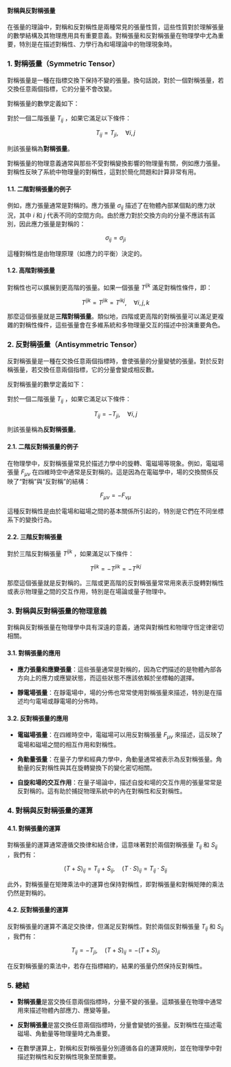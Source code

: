 #### 對稱與反對稱張量

在張量的理論中，對稱和反對稱性是兩種常見的張量性質，這些性質對於理解張量的數學結構及其物理應用具有重要意義。對稱張量和反對稱張量在物理學中尤為重要，特別是在描述對稱性、力學行為和場理論中的物理現象時。

### 1. **對稱張量（Symmetric Tensor）**

對稱張量是一種在指標交換下保持不變的張量。換句話說，對於一個對稱張量，若交換任意兩個指標，它的分量不會改變。

對稱張量的數學定義如下：

對於一個二階張量  $`T_{ij}`$ ，如果它滿足以下條件：

```math
T_{ij} = T_{ji}, \quad \forall i, j
```

則該張量稱為**對稱張量**。

對稱張量的物理意義通常與那些不受對稱變換影響的物理量有關，例如應力張量。對稱性反映了系統中物理量的對稱性，這對於簡化問題和計算非常有用。

#### 1.1. **二階對稱張量的例子**
例如，應力張量通常是對稱的。應力張量  $`\sigma_{ij}`$  描述了在物體內部某個點的應力狀況，其中  $`i`$  和  $`j`$  代表不同的空間方向。由於應力對於交換方向的分量不應該有區別，因此應力張量是對稱的：

```math
\sigma_{ij} = \sigma_{ji}
```

這種對稱性是由物理原理（如應力的平衡）決定的。

#### 1.2. **高階對稱張量**
對稱性也可以擴展到更高階的張量。如果一個張量  $`T^{ijk}`$  滿足對稱性條件，即：

```math
T^{ijk} = T^{jik} = T^{ikj}, \quad \forall i, j, k
```

那麼這個張量就是**三階對稱張量**。類似地，四階或更高階的對稱張量可以滿足更複雜的對稱性條件，這些張量會在多維系統和多物理量交互的描述中扮演重要角色。

### 2. **反對稱張量（Antisymmetric Tensor）**

反對稱張量是一種在交換任意兩個指標時，會使張量的分量變號的張量。對於反對稱張量，若交換任意兩個指標，它的分量會變成相反數。

反對稱張量的數學定義如下：

對於一個二階張量  $`T_{ij}`$ ，如果它滿足以下條件：

```math
T_{ij} = -T_{ji}, \quad \forall i, j
```

則該張量稱為**反對稱張量**。

#### 2.1. **二階反對稱張量的例子**
在物理學中，反對稱張量常見於描述力學中的旋轉、電磁場等現象。例如，電磁場張量  $`F_{\mu\nu}`$  在四維時空中通常是反對稱的。這是因為在電磁學中，場的交換關係反映了“對稱”與“反對稱”的結構：

```math
F_{\mu\nu} = -F_{\nu\mu}
```

這種反對稱性是由於電場和磁場之間的基本關係所引起的，特別是它們在不同坐標系下的變換行為。

#### 2.2. **三階反對稱張量**
對於三階反對稱張量  $`T^{ijk}`$ ，如果滿足以下條件：

```math
T^{ijk} = -T^{jik} = -T^{ikj}
```

那麼這個張量就是反對稱的。三階或更高階的反對稱張量常常用來表示旋轉對稱性或表示物理量之間的交互作用，特別是在場論或量子物理中。

### 3. **對稱與反對稱張量的物理意義**

對稱與反對稱張量在物理學中具有深遠的意義，通常與對稱性和物理守恆定律密切相關。

#### 3.1. **對稱張量的應用**

- **應力張量和應變張量**：這些張量通常是對稱的，因為它們描述的是物體內部各方向上的應力或應變狀態，而這些狀態不應該依賴於坐標軸的選擇。
  
- **靜電場張量**：在靜電場中，場的分佈也常常使用對稱張量來描述，特別是在描述均勻電場或靜電場的分佈時。

#### 3.2. **反對稱張量的應用**

- **電磁場張量**：在四維時空中，電磁場可以用反對稱張量  $`F_{\mu\nu}`$  來描述，這反映了電場和磁場之間的相互作用和對稱性。
  
- **角動量張量**：在量子力學和經典力學中，角動量通常被表示為反對稱張量。角動量的反對稱性與其在旋轉變換下的變化密切相關。

- **自旋和場的交互作用**：在量子場論中，描述自旋和場的交互作用的張量常常是反對稱的。這有助於捕捉物理系統中的內在對稱性和反對稱性。

### 4. **對稱與反對稱張量的運算**

#### 4.1. **對稱張量的運算**

對稱張量的運算通常遵循交換律和結合律，這意味著對於兩個對稱張量  $`T_{ij}`$  和  $`S_{ij}`$ ，我們有：

```math
(T + S)_{ij} = T_{ij} + S_{ij}, \quad (T \cdot S)_{ij} = T_{ij} \cdot S_{ij}
```

此外，對稱張量在矩陣乘法中的運算也保持對稱性，即對稱張量和對稱矩陣的乘法仍然是對稱的。

#### 4.2. **反對稱張量的運算**

反對稱張量的運算不滿足交換律，但滿足反對稱性。對於兩個反對稱張量  $`T_{ij}`$  和  $`S_{ij}`$ ，我們有：

```math
T_{ij} = -T_{ji}, \quad (T + S)_{ij} = - (T + S)_{ji}
```

在反對稱張量的乘法中，若存在指標縮約，結果的張量仍然保持反對稱性。

### 5. **總結**

- **對稱張量**是當交換任意兩個指標時，分量不變的張量。這類張量在物理中通常用來描述物體內部應力、應變等量。
  
- **反對稱張量**是當交換任意兩個指標時，分量會變號的張量。反對稱性在描述電磁場、角動量等物理量時尤為重要。
  
- 在數學運算上，對稱和反對稱張量分別遵循各自的運算規則，並在物理學中對描述對稱性和反對稱性現象至關重要。